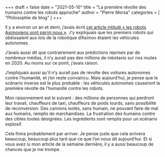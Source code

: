 +++
draft       = false
date        = "2021-05-10"
title       = "La première révolte des humains contre les robots approche"
author      = "Pierre Morsa"
categories  = [ "Philosophie de blog" ]
+++

Il y a environ un an et demi, j’avais écrit [cet article intitulé « les robots Asimoviens sont parmi nous »](/post/2019-09-02-les-robots-asimoviens-sont-parmi-nous/). J’y expliquais que les premiers robots qui obéissaient aux lois de la robotique d’Asimov étaient les véhicules autonomes.

J’avais aussi dit que contrairement aux prédictions reprises par de nombreux médias, il n’y aurait pas des millions de robotaxis sur nos routes en 2020. Au moins sur ce point, j’avais raison.

J’expliquais aussi qu’il n’y aurait pas de révolte des voitures autonomes contre l’humanité, et j’en reste convaincu. Mais aujourd’hui, je pense que le scénario inverse est le plus probable : les véhicules autonomes causeront la première révolte de l’humanité contre les robots.

Mon raisonnement est le suivant : des millions de personnes qui perdront leur travail, chauffeurs de taxi, chauffeurs de poids lourds, sans possibilité de reconversion. Des camions isolés, sans humain, ne pouvant faire de mal aux humains, remplis de marchandises. La frustration des humains contre des cibles toutes désignées. Les ingrédients sont remplis pour un scénario explosif.

Cela finira probablement par arriver. Je pense juste que cela arrivera beaucoup, beaucoup plus tard que ce que l’on nous dit aujourd’hui. Et si vous avez lu mon article de la semaine dernière, il y a aussi beaucoup de chances que je me trompe.